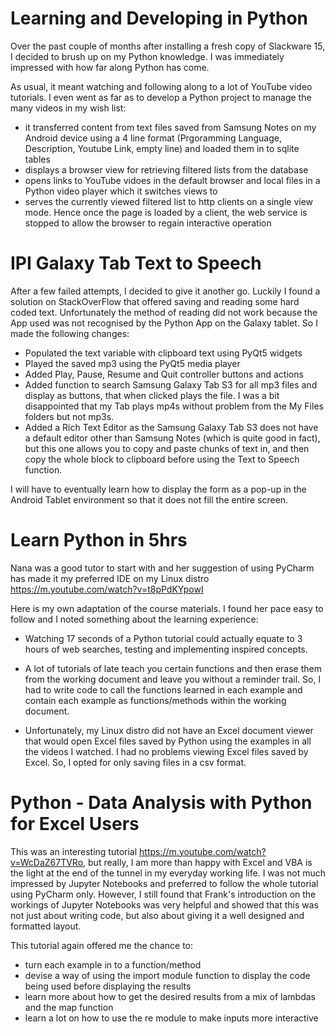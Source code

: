 # Learning and Developing in Python

Over the past couple of months after installing a fresh copy of Slackware 15, I decided to brush up on my Python knowledge. I was immediately impressed with how far along Python has come.

As usual, it meant watching and following along to a lot of YouTube video tutorials. I even went as far as to develop a Python project to manage the many videos in my wish list:

 - it transferred content from text files saved from Samsung Notes on my Android device using a 4 line format (Prgoramming Language, Description, Youtube Link, empty line) and loaded them in to sqlite tables
 - displays a browser view for retrieving filtered lists from the database
 - opens links to YouTube vidoes in the default browser and local files in a Python video player which it switches views to
 - serves the currently viewed filtered list to http clients on a single view mode. Hence once the page is loaded by a client, the web service is stopped to allow the browser to regain interactive operation

# IPI Galaxy Tab Text to Speech

After a few failed attempts, I decided to give it another go. Luckily I found a solution on StackOverFlow that offered saving and reading some hard coded text. Unfortunately the method of reading did not work because the App used was not recognised by the Python App on the Galaxy tablet. So I made the following changes:

 - Populated the text variable with clipboard text using PyQt5 widgets
 - Played the saved mp3 using the PyQt5 media player
 - Added Play, Pause, Resume and Quit controller buttons and actions
 - Added function to search Samsung Galaxy Tab S3 for all mp3 files and display as buttons, that when clicked plays the file. I was a bit disappointed that my Tab plays mp4s without problem from the My Files folders but not mp3s.
 - Added a Rich Text Editor as the Samsung Galaxy Tab S3 does not have a default editor other than Samsung Notes (which is quite good in fact), but this one allows you to copy and paste chunks of text in, and then copy the whole block to clipboard before using the Text to Speech function.

I will have to eventually learn how to display the form as a pop-up in the Android Tablet environment so that it does not fill the entire screen.

# Learn Python in 5hrs

Nana was a good tutor to start with and her suggestion of using PyCharm has made it my preferred IDE on my Linux distro https://m.youtube.com/watch?v=t8pPdKYpowI

Here is my own adaptation of the course materials. I found her pace easy to follow and I noted something about the learning experience:

 - Watching 17 seconds of a Python tutorial could actually equate to 3 hours of web searches, testing and implementing inspired concepts.

 - A lot of tutorials of late teach you certain functions and then erase them from the working document and leave you without a reminder trail. So, I had to write code to call the functions learned in each example and contain each example as functions/methods within the working document.

  - Unfortunately, my Linux distro did not have an Excel document viewer that would open Excel files saved by Python using the examples in all the videos I watched. I had no problems viewing Excel files saved by Excel. So, I opted for only saving files in a csv format.


# Python - Data Analysis with Python for Excel Users

This was an interesting tutorial https://m.youtube.com/watch?v=WcDaZ67TVRo, but really, I am more than happy with Excel and VBA is the light at the end of the tunnel in my everyday working life. I was not much impressed by Jupyter Notebooks and preferred to follow the whole tutorial using PyCharm only. However, I still found that Frank's introduction on the workings of Jupyter Notebooks was very helpful and showed that this was not just about writing code, but also about giving it a well designed and formatted layout.

This tutorial again offered me the chance to:

 - turn each example in to a function/method
 - devise a way of using the import module function to display the code being used before displaying the results
 - learn more about how to get the desired results from a mix of lambdas and the map function
 - learn a lot on how to use the re module to make inputs more interactive

